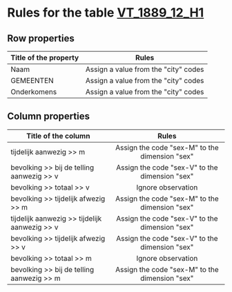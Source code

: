 # Rules for the table [VT_1889_12_H1](https://github.com/cgueret/DataDump/blob/master/xls-marked/VT_1889_12_H1_marked.xls?raw=true)
## Row properties
| Title of the property | Rules |
| --------------------- |:-----:|
| Naam | Assign a value from the "city" codes |
| GEMEENTEN | Assign a value from the "city" codes |
| Onderkomens | Assign a value from the "city" codes |
## Column properties
| Title of the column | Rules |
| --------------------- |:-----:|
| tijdelijk aanwezig >> m | Assign the code "sex-M" to the dimension "sex" |
| bevolking >> bij de telling aanwezig >> v | Assign the code "sex-V" to the dimension "sex" |
| bevolking >> totaal >> v | Ignore observation |
| bevolking >> tijdelijk afwezig >> m | Assign the code "sex-M" to the dimension "sex" |
| tijdelijk aanwezig >> tijdelijk aanwezig >> v | Assign the code "sex-V" to the dimension "sex" |
| bevolking >> tijdelijk afwezig >> v | Assign the code "sex-V" to the dimension "sex" |
| bevolking >> totaal >> m | Ignore observation |
| bevolking >> bij de telling aanwezig >> m | Assign the code "sex-M" to the dimension "sex" |
